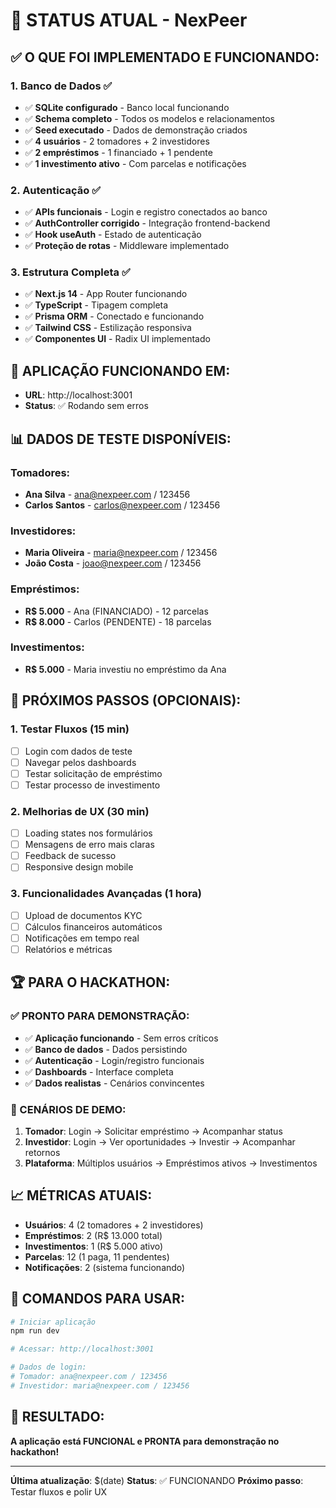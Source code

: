 # 🎉 STATUS ATUAL - NexPeer

## ✅ **O QUE FOI IMPLEMENTADO E FUNCIONANDO:**

### **1. Banco de Dados ✅**
- ✅ **SQLite configurado** - Banco local funcionando
- ✅ **Schema completo** - Todos os modelos e relacionamentos
- ✅ **Seed executado** - Dados de demonstração criados
- ✅ **4 usuários** - 2 tomadores + 2 investidores
- ✅ **2 empréstimos** - 1 financiado + 1 pendente
- ✅ **1 investimento ativo** - Com parcelas e notificações

### **2. Autenticação ✅**
- ✅ **APIs funcionais** - Login e registro conectados ao banco
- ✅ **AuthController corrigido** - Integração frontend-backend
- ✅ **Hook useAuth** - Estado de autenticação
- ✅ **Proteção de rotas** - Middleware implementado

### **3. Estrutura Completa ✅**
- ✅ **Next.js 14** - App Router funcionando
- ✅ **TypeScript** - Tipagem completa
- ✅ **Prisma ORM** - Conectado e funcionando
- ✅ **Tailwind CSS** - Estilização responsiva
- ✅ **Componentes UI** - Radix UI implementado

## 🚀 **APLICAÇÃO FUNCIONANDO EM:**
- **URL**: http://localhost:3001
- **Status**: ✅ Rodando sem erros

## 📊 **DADOS DE TESTE DISPONÍVEIS:**

### **Tomadores:**
- **Ana Silva** - ana@nexpeer.com / 123456
- **Carlos Santos** - carlos@nexpeer.com / 123456

### **Investidores:**
- **Maria Oliveira** - maria@nexpeer.com / 123456
- **João Costa** - joao@nexpeer.com / 123456

### **Empréstimos:**
- **R$ 5.000** - Ana (FINANCIADO) - 12 parcelas
- **R$ 8.000** - Carlos (PENDENTE) - 18 parcelas

### **Investimentos:**
- **R$ 5.000** - Maria investiu no empréstimo da Ana

## 🎯 **PRÓXIMOS PASSOS (OPCIONAIS):**

### **1. Testar Fluxos (15 min)**
- [ ] Login com dados de teste
- [ ] Navegar pelos dashboards
- [ ] Testar solicitação de empréstimo
- [ ] Testar processo de investimento

### **2. Melhorias de UX (30 min)**
- [ ] Loading states nos formulários
- [ ] Mensagens de erro mais claras
- [ ] Feedback de sucesso
- [ ] Responsive design mobile

### **3. Funcionalidades Avançadas (1 hora)**
- [ ] Upload de documentos KYC
- [ ] Cálculos financeiros automáticos
- [ ] Notificações em tempo real
- [ ] Relatórios e métricas

## 🏆 **PARA O HACKATHON:**

### **✅ PRONTO PARA DEMONSTRAÇÃO:**
- ✅ **Aplicação funcionando** - Sem erros críticos
- ✅ **Banco de dados** - Dados persistindo
- ✅ **Autenticação** - Login/registro funcionais
- ✅ **Dashboards** - Interface completa
- ✅ **Dados realistas** - Cenários convincentes

### **🎯 CENÁRIOS DE DEMO:**
1. **Tomador**: Login → Solicitar empréstimo → Acompanhar status
2. **Investidor**: Login → Ver oportunidades → Investir → Acompanhar retornos
3. **Plataforma**: Múltiplos usuários → Empréstimos ativos → Investimentos

## 📈 **MÉTRICAS ATUAIS:**
- **Usuários**: 4 (2 tomadores + 2 investidores)
- **Empréstimos**: 2 (R$ 13.000 total)
- **Investimentos**: 1 (R$ 5.000 ativo)
- **Parcelas**: 12 (1 paga, 11 pendentes)
- **Notificações**: 2 (sistema funcionando)

## 🚀 **COMANDOS PARA USAR:**

```bash
# Iniciar aplicação
npm run dev

# Acessar: http://localhost:3001

# Dados de login:
# Tomador: ana@nexpeer.com / 123456
# Investidor: maria@nexpeer.com / 123456
```

## 🎉 **RESULTADO:**
**A aplicação está FUNCIONAL e PRONTA para demonstração no hackathon!**

---
**Última atualização**: $(date)
**Status**: ✅ FUNCIONANDO
**Próximo passo**: Testar fluxos e polir UX
